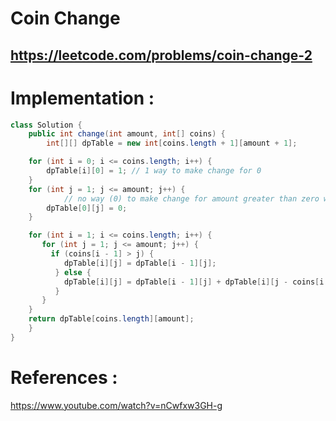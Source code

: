 # Coin Change
## https://leetcode.com/problems/coin-change-2





# Implementation :
```java
class Solution {
    public int change(int amount, int[] coins) {
        int[][] dpTable = new int[coins.length + 1][amount + 1];

	for (int i = 0; i <= coins.length; i++) {
	    dpTable[i][0] = 1; // 1 way to make change for 0
	}
	for (int j = 1; j <= amount; j++) {
            // no way (0) to make change for amount greater than zero with 0 value coin
	    dpTable[0][j] = 0; 
	}

	for (int i = 1; i <= coins.length; i++) {
	   for (int j = 1; j <= amount; j++) {
		 if (coins[i - 1] > j) {
			dpTable[i][j] = dpTable[i - 1][j];
		  } else {
			dpTable[i][j] = dpTable[i - 1][j] + dpTable[i][j - coins[i - 1]];
		  }
	   }
	}
	return dpTable[coins.length][amount];
    }
}
```

# References :
https://www.youtube.com/watch?v=nCwfxw3GH-g

